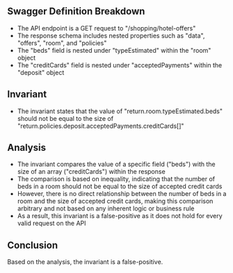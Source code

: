 ## Swagger Definition Breakdown
- The API endpoint is a GET request to "/shopping/hotel-offers"
- The response schema includes nested properties such as "data", "offers", "room", and "policies"
- The "beds" field is nested under "typeEstimated" within the "room" object
- The "creditCards" field is nested under "acceptedPayments" within the "deposit" object

## Invariant
- The invariant states that the value of "return.room.typeEstimated.beds" should not be equal to the size of "return.policies.deposit.acceptedPayments.creditCards[]"

## Analysis
- The invariant compares the value of a specific field ("beds") with the size of an array ("creditCards") within the response
- The comparison is based on inequality, indicating that the number of beds in a room should not be equal to the size of accepted credit cards
- However, there is no direct relationship between the number of beds in a room and the size of accepted credit cards, making this comparison arbitrary and not based on any inherent logic or business rule
- As a result, this invariant is a false-positive as it does not hold for every valid request on the API

## Conclusion
Based on the analysis, the invariant is a false-positive.
